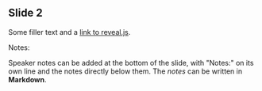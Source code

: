 ## Slide 2

Some filler text and a [link to reveal.js](https://revealjs.com/).

Notes:

Speaker notes can be added at the bottom of the slide, with "Notes:" on its own line and the notes directly below them. The _notes_ can be written in **Markdown**.
